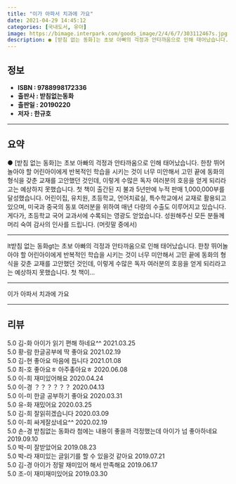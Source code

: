 ```yaml
---
title: "이가 아파서 치과에 가요"
date: 2021-04-29 14:45:12
categories: [국내도서, 유아]
image: https://bimage.interpark.com/goods_image/2/4/6/7/303112467s.jpg
description: ● [받침 없는 동화]는 초보 아빠의 걱정과 안타까움으로 인해 태어났습니다. 한창 뛰어놀아야 할 어린아이에게 반복적인 학습을 시키는 것이 너무 미안해서 고민 끝에 동화의 형식을 갖춘 교재를 고안했던 것인데, 이렇게 수많은 독자 여러분의 호응을 얻게 되리라고는 예상하지 못했습니다. 첫
---
```


## **정보**

- **ISBN : 9788998172336**
- **출판사 : 받침없는동화**
- **출판일 : 20190220**
- **저자 : 한규호**

------



## **요약**

●  [받침 없는 동화]는 초보 아빠의 걱정과 안타까움으로 인해 태어났습니다. 한창 뛰어놀아야 할 어린아이에게 반복적인 학습을 시키는 것이 너무 미안해서 고민 끝에 동화의 형식을 갖춘 교재를 고안했던 것인데, 이렇게 수많은 독자 여러분의 호응을 얻게 되리라고는 예상하지 못했습니다. 첫 책이 출간된 지 불과 5년만에 누적 판매 1,000,000부를 달성했습니다. 어린이집, 유치원, 초등학교, 언어치료실, 특수학교에서 교재로 활용되고 있으며, 미국과 중국의 동포 여러분을 위하여 매년 다량의 수출도 이루어지고 있습니다. 게다가, 초등학교 국어 교과서에 수록되는 영광도 얻었습니다. 성원해주신 모든 분들께 머리 숙여 감사의 인사를 드립니다. (머릿말 중에서)

------

lt받침 없는 동화gt는 초보 아빠의 걱정과 안타까움으로 인해 태어났습니다. 한창 뛰어놀아야 할 어린아이에게 반복적인 학습을 시키는 것이 너무 미안해서 고민 끝에 동화의 형식을 갖춘 교재를 고안했던 것인데, 이렇게 수많은 독자 여러분의 호응을 얻게 되리라고는 예상하지 못했습니다. 첫 책이... 

------


이가 아파서 치과에 가요 

------


## **리뷰** 

5.0 김-화 아이가 읽기 편해 하네요^^ 2021.03.25 <br/>5.0 황-람 한글공부에 딱 좋아요 2021.02.19 <br/>5.0 김-현 좋아요 마음에 듭니다 2021.01.08 <br/>5.0 최-호 좋아요ㅎ 아주촣아요ㅎ 2020.06.08 <br/>5.0 이-희 재미있어해요 2020.04.24 <br/>5.0 이-경 ？？？？？？ 2020.04.13 <br/>5.0 이-미 한글 공부하기 좋아요 2020.03.31 <br/>5.0 유-화 재밌어요 2020.03.25 <br/>5.0 김-희 잘읽히겠습니다 2020.03.09 <br/>5.0 이-희 싸게잘샀네요^^ 2020.02.19 <br/>5.0 손-경 받침없는 동화라 첨에는 내용이 좋을까 걱정했는데 아이가 넘 좋아하네요 2019.09.10 <br/>5.0 박-미 잘받았어요  2019.08.23 <br/>5.0 박-라 재미있는 글읽기를 할 수 있을것 같아요 2019.07.21 <br/>5.0 김-경 아이가 정말  재미있어 해서 만족해요 2019.06.17 <br/>5.0 조-이 재미재미있어요 2019.03.30 <br/>